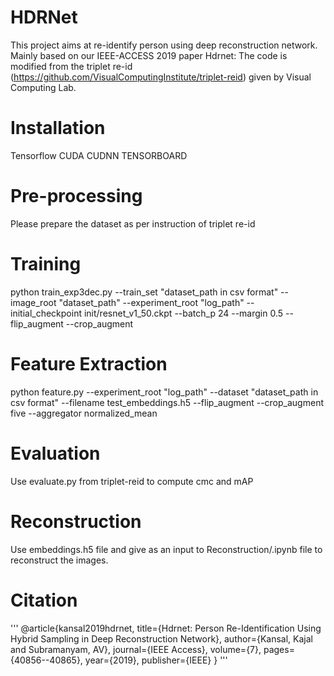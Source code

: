 # HDRNet
This project aims at re-identify person using deep reconstruction network. 
Mainly based on our IEEE-ACCESS 2019 paper Hdrnet: 
The code is modified from the triplet re-id (https://github.com/VisualComputingInstitute/triplet-reid) given by Visual Computing Lab.

# Installation
Tensorflow
CUDA
CUDNN
TENSORBOARD

# Pre-processing

Please prepare the dataset as per instruction of triplet re-id

# Training

python train_exp3dec.py --train_set "dataset_path in csv format" --image_root "dataset_path" --experiment_root "log_path" --initial_checkpoint init/resnet_v1_50.ckpt --batch_p 24 --margin 0.5 --flip_augment --crop_augment

# Feature Extraction

python feature.py --experiment_root "log_path" --dataset "dataset_path in csv format" --filename test_embeddings.h5 --flip_augment --crop_augment five --aggregator normalized_mean

# Evaluation
Use evaluate.py from triplet-reid to compute cmc and mAP

# Reconstruction
Use embeddings.h5 file and give as an input to Reconstruction/.ipynb file to reconstruct the images.



# Citation
'''
@article{kansal2019hdrnet,
  title={Hdrnet: Person Re-Identification Using Hybrid Sampling in Deep Reconstruction Network},
  author={Kansal, Kajal and Subramanyam, AV},
  journal={IEEE Access},
  volume={7},
  pages={40856--40865},
  year={2019},
  publisher={IEEE}
}
'''
